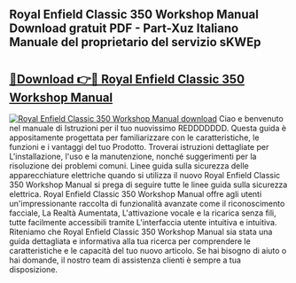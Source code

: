 ## Royal Enfield Classic 350 Workshop Manual Download gratuit PDF - Part-Xuz Italiano Manuale del proprietario del servizio sKWEp

# <h2><a href="http://dffui7w.blite.top/?on=Royal+Enfield+Classic+350+Workshop+Manual">🔗Download 👉🔴 Royal Enfield Classic 350 Workshop Manual</a></h2>

[![Royal Enfield Classic 350 Workshop Manual download](https://i.imgur.com/lujVjoI.png)](http://dffui7w.blite.top/?on=Royal+Enfield+Classic+350+Workshop+Manual)
Ciao e benvenuto nel manuale di Istruzioni per il tuo nuovissimo REDDDDDDD. Questa guida è appositamente progettata per familiarizzare con le caratteristiche, le funzioni e i vantaggi del tuo Prodotto. Troverai istruzioni dettagliate per L'installazione, l'uso e la manutenzione, nonché suggerimenti per la risoluzione dei problemi comuni. Linee guida sulla sicurezza delle apparecchiature elettriche quando si utilizza il nuovo Royal Enfield Classic 350 Workshop Manual si prega di seguire tutte le linee guida sulla sicurezza elettrica. Royal Enfield Classic 350 Workshop Manual offre agli utenti un'impressionante raccolta di funzionalità avanzate come il riconoscimento facciale, La Realtà Aumentata, L'attivazione vocale e la ricarica senza fili, tutte facilmente accessibili tramite L'interfaccia utente intuitiva e intuitiva. Riteniamo che Royal Enfield Classic 350 Workshop Manual sia stata una guida dettagliata e informativa alla tua ricerca per comprendere le caratteristiche e le capacità del tuo nuovo articolo. Se hai bisogno di aiuto o hai domande, il nostro team di assistenza clienti è sempre a tua disposizione.
